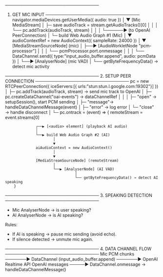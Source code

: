 ───────────────────────────────
1. GET MIC INPUT
───────────────────────────────
navigator.mediaDevices.getUserMedia({ audio: true })
        │
        ▼
[Mic MediaStream]
        │
        ├─ save audioTrack = stream.getAudioTracks()[0]
        │      │
        │      └── pc.addTrack(audioTrack, stream)
        │               │
        │               └──────▶ (to OpenAI PeerConnection)
        │
        └─ build Web Audio Graph #1 (Mic)
               │
               ▼
    audioContextRef = new AudioContext({ sampleRate: 24000 })
               │
               ▼
    [MediaStreamSourceNode]  (mic)
               │
               ├──▶ [AudioWorkletNode "pcm-processor"]
               │          │
               │          └── pcmProcessor.port.onmessage
               │                     │
               │                     └── DataChannel.send({ type:"input_audio_buffer.append", audio: pcmData })
               │
               └──▶ [AnalyserNode] (mic VAD)
                          │
                          └── getByteFrequencyData() → detect mic activity


───────────────────────────────
2. SETUP PEER CONNECTION
───────────────────────────────
pc = new RTCPeerConnection({ iceServers:[{ urls:"stun:stun.l.google.com:19302"}] })
        │
        ├─ pc.addTrack(audioTrack, stream)  → send mic track to OpenAI
        │
        ├─ pc.createDataChannel("oai-events") → dataChannelRef
        │         │
        │         ├─ "open"   → setupSession(), start PCM sending
        │         ├─ "message"→ handleDataChannelMessage(event)
        │         ├─ "error"  → log error
        │         └─ "close"  → handle disconnect
        │
        └─ pc.ontrack = (event) => {
                  remoteStream = event.streams[0]

                  ┌──▶ [<audio> element] (playback AI audio)
                  │
                  └──▶ build Web Audio Graph #2 (AI)
                          │
                          ▼
                  aiAudioContext = new AudioContext()
                          │
                          ▼
                  [MediaStreamSourceNode] (remoteStream)
                          │
                          └──▶ [AnalyserNode] (AI VAD)
                                    │
                                    └── getByteFrequencyData() → detect AI speaking
        }


───────────────────────────────
3. SPEAKING DETECTION
───────────────────────────────
- Mic AnalyserNode → is user speaking?
- AI AnalyserNode  → is AI speaking?

Rules:
- If AI is speaking → pause mic sending (avoid echo).
- If silence detected → unmute mic again.

───────────────────────────────
4. DATA CHANNEL FLOW
───────────────────────────────
Mic PCM chunks ───────▶ DataChannel (input_audio_buffer.append) ───────▶ OpenAI Realtime API
OpenAI messages ─────▶ DataChannel.onmessage → handleDataChannelMessage()
